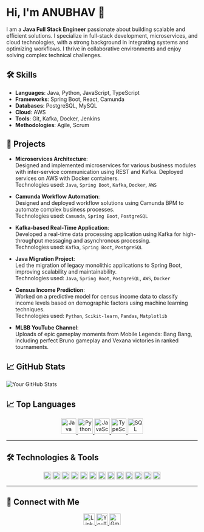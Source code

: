 # Hi, I'm ANUBHAV 👋

I am a **Java Full Stack Engineer** passionate about building scalable and efficient solutions. I specialize in full-stack development, microservices, and cloud technologies, with a strong background in integrating systems and optimizing workflows. I thrive in collaborative environments and enjoy solving complex technical challenges.

## 🛠 Skills
- **Languages**: Java, Python, JavaScript, TypeScript
- **Frameworks**: Spring Boot, React, Camunda
- **Databases**: PostgreSQL, MySQL
- **Cloud**: AWS
- **Tools**: Git, Kafka, Docker, Jenkins
- **Methodologies**: Agile, Scrum

## 🚀 Projects

- **Microservices Architecture**:  
  Designed and implemented microservices for various business modules with inter-service communication using REST and Kafka. Deployed services on AWS with Docker containers.  
  Technologies used: `Java`, `Spring Boot`, `Kafka`, `Docker`, `AWS`

- **Camunda Workflow Automation**:  
  Designed and deployed workflow solutions using Camunda BPM to automate complex business processes.  
  Technologies used: `Camunda`, `Spring Boot`, `PostgreSQL`

- **Kafka-based Real-Time Application**:  
  Developed a real-time data processing application using Kafka for high-throughput messaging and asynchronous processing.  
  Technologies used: `Kafka`, `Spring Boot`, `PostgreSQL`

- **Java Migration Project**:  
  Led the migration of legacy monolithic applications to Spring Boot, improving scalability and maintainability.  
  Technologies used: `Java`, `Spring Boot`, `PostgreSQL`, `AWS`, `Docker`

- **Census Income Prediction**:  
  Worked on a predictive model for census income data to classify income levels based on demographic factors using machine learning techniques.  
  Technologies used: `Python`, `Scikit-learn`, `Pandas`, `Matplotlib`

- **MLBB YouTube Channel**:  
  Uploads of epic gameplay moments from Mobile Legends: Bang Bang, including perfect Bruno gameplay and Vexana victories in ranked tournaments.

## 📈 GitHub Stats
![Your GitHub Stats](https://github-readme-stats.vercel.app/api?username=Mr-AB007&show_icons=true&theme=radical)  
## 📈 Top Languages

<p align="center">
  <a href="https://github.com/Mr-AB007" target="_blank">
    <img src="https://img.shields.io/badge/Java-%23ED8B00.svg?style=for-the-badge&logo=java&logoColor=white&labelColor=333333" alt="Java" height="40"/>
  </a>
  <a href="https://github.com/Mr-AB007" target="_blank">
    <img src="https://img.shields.io/badge/Python-%2336758C.svg?style=for-the-badge&logo=python&logoColor=white&labelColor=333333" alt="Python" height="40"/>
  </a>
  <a href="https://github.com/Mr-AB007" target="_blank">
    <img src="https://img.shields.io/badge/JavaScript-%23F7DF1E.svg?style=for-the-badge&logo=javascript&logoColor=black&labelColor=333333" alt="JavaScript" height="40"/>
  </a>
  <a href="https://github.com/your-username" target="_blank">
    <img src="https://img.shields.io/badge/TypeScript-%233178C6.svg?style=for-the-badge&logo=typescript&logoColor=white&labelColor=333333" alt="TypeScript" height="40"/>
  </a>
  <a href="https://github.com/Mr-AB007" target="_blank">
    <img src="https://img.shields.io/badge/SQL-%23276DC3.svg?style=for-the-badge&logo=postgresql&logoColor=white&labelColor=333333" alt="SQL" height="40"/>
  </a>
</p>





---

## 🛠 Technologies & Tools

<p align="center">
  <img src="https://img.shields.io/badge/Java-%23ED8B00.svg?style=flat&logo=java&logoColor=white" alt="Java" height="20"/>
  <img src="https://img.shields.io/badge/Spring%20Boot-%236DB33F.svg?style=flat&logo=spring-boot&logoColor=white" alt="Spring Boot" height="20"/>
  <img src="https://img.shields.io/badge/React-%2361DAFB.svg?style=flat&logo=react&logoColor=black" alt="React" height="20"/>
  <img src="https://img.shields.io/badge/Camunda-%23007acc.svg?style=flat&logo=camunda&logoColor=white" alt="Camunda" height="20"/>
  <img src="https://img.shields.io/badge/PostgreSQL-%23336791.svg?style=flat&logo=postgresql&logoColor=white" alt="PostgreSQL" height="20"/>
  <img src="https://img.shields.io/badge/AWS-%23232F3E.svg?style=flat&logo=amazon-aws&logoColor=white" alt="AWS" height="20"/>
  <img src="https://img.shields.io/badge/Docker-%232496ED.svg?style=flat&logo=docker&logoColor=white" alt="Docker" height="20"/>
  <img src="https://img.shields.io/badge/Git-%23F05033.svg?style=flat&logo=git&logoColor=white" alt="Git" height="20"/>
  <img src="https://img.shields.io/badge/Kafka-%23231F20.svg?style=flat&logo=apache-kafka&logoColor=white" alt="Kafka" height="20"/>
  <img src="https://img.shields.io/badge/Jenkins-%23D24939.svg?style=flat&logo=jenkins&logoColor=white" alt="Jenkins" height="20"/>
  <img src="https://img.shields.io/badge/Python-%2336758C.svg?style=flat&logo=python&logoColor=white" alt="Python" height="20"/>
  <img src="https://img.shields.io/badge/Scikit%20Learn-%2335495E.svg?style=flat&logo=scikit-learn&logoColor=white" alt="Scikit-learn" height="20"/>
  <img src="https://img.shields.io/badge/Jupyter%20Notebook-%23F37626.svg?style=flat&logo=jupyter&logoColor=white" alt="Jupyter Notebook" height="20"/>
</p>


---

## 🤝 Connect with Me

<p align="center">
  <a href="https://www.linkedin.com/in/anubhav-ranjan007/" target="_blank">
    <img src="https://img.shields.io/badge/LinkedIn-%230077B5.svg?style=for-the-badge&logo=linkedin&logoColor=white" alt="LinkedIn" height="30"/>
  </a>
  <a href="https://www.youtube.com/@FuryGuild" target="_blank">
    <img src="https://img.shields.io/badge/YouTube-%23FF0000.svg?style=for-the-badge&logo=youtube&logoColor=white" alt="YouTube" height="30"/>
  </a>
  <a href="mailto:anubhav7.ranjan@gmail.com">
    <img src="https://img.shields.io/badge/Gmail-%23EA4335.svg?style=for-the-badge&logo=gmail&logoColor=white" alt="Gmail" height="30"/>
  </a>
</p>

